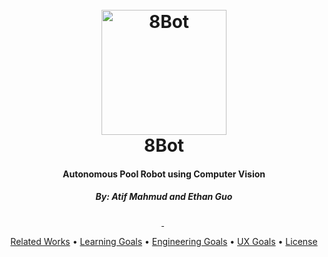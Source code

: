 <h1 align="center">
    <br>
    <a href="#"><img src="https://banner2.kisspng.com/20180318/pow/kisspng-eight-ball-magic-8-ball-clip-art-ball-vector-5aae6272c6ee82.9269252915213779068148.jpg" alt="8Bot" width="200"></a>
    <br>
    8Bot
    <br>
</h1>

<h4 align="center">Autonomous Pool Robot using Computer Vision</h4>

<h5 align="center">By: Atif Mahmud and Ethan Guo</h5>

<p align="center">
    <a href="http://pytorch.org/">
        <img src="http://forthebadge.com/images/badges/made-with-python.svg" alt="">
    </a>
    <img src="https://forthebadge.com/images/badges/fuck-it-ship-it.svg" alt="">
    <img src="http://forthebadge.com/images/badges/60-percent-of-the-time-works-every-time.svg" alt="">
</p>

<p align="center">
    <a href="#related-workd">Related Works</a> •
    <a href="#learning-goals">Learning Goals</a> •
    <a href="#engineering-goals">Engineering Goals</a> •
    <a href="#ux-goals">UX Goals</a> •
    <a href="#license">License</a>
</p>
